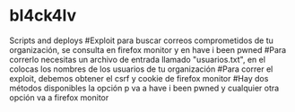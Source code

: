 # bl4ck4lv
Scripts and deploys
#Exploit para buscar correos comprometidos de tu organización, se consulta en firefox monitor y en have i been pwned
#Para correrlo necesitas un archivo de entrada llamado "usuarios.txt", en el colocas los nombres de los usuarios de tu organización
#Para correr el exploit, debemos obtener el csrf y cookie de firefox monitor
#Hay dos métodos disponibles la opción p va a have i been pwned y cualquier otra opción va a firefox monitor

